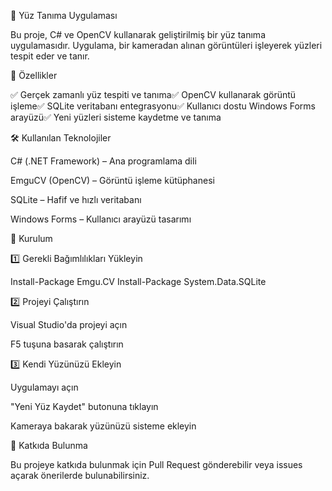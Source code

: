 👤 Yüz Tanıma Uygulaması

Bu proje, C# ve OpenCV kullanarak geliştirilmiş bir yüz tanıma uygulamasıdır. Uygulama, bir kameradan alınan görüntüleri işleyerek yüzleri tespit eder ve tanır.

🚀 Özellikler

✅ Gerçek zamanlı yüz tespiti ve tanıma✅ OpenCV kullanarak görüntü işleme✅ SQLite veritabanı entegrasyonu✅ Kullanıcı dostu Windows Forms arayüzü✅ Yeni yüzleri sisteme kaydetme ve tanıma

🛠️ Kullanılan Teknolojiler

C# (.NET Framework) – Ana programlama dili

EmguCV (OpenCV) – Görüntü işleme kütüphanesi

SQLite – Hafif ve hızlı veritabanı

Windows Forms – Kullanıcı arayüzü tasarımı

📌 Kurulum

1️⃣ Gerekli Bağımlılıkları Yükleyin

Install-Package Emgu.CV
Install-Package System.Data.SQLite

2️⃣ Projeyi Çalıştırın

Visual Studio'da projeyi açın

F5 tuşuna basarak çalıştırın

3️⃣ Kendi Yüzünüzü Ekleyin

Uygulamayı açın

"Yeni Yüz Kaydet" butonuna tıklayın

Kameraya bakarak yüzünüzü sisteme ekleyin


🤝 Katkıda Bulunma

Bu projeye katkıda bulunmak için Pull Request gönderebilir veya issues açarak önerilerde bulunabilirsiniz.
